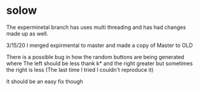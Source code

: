 # solow
The experminetal branch has uses multi threading and has had changes made up as well.

3/15/20 I merged expirmental to master and made a copy of Master to OLD

There is a possible bug in how the random buttons are being generated where
The left should be less thank k* and the right greater but sometimes the right is less
(The last time I tried I couldn't reproduce it)

It should be an easy fix though
